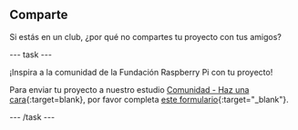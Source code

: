 ## Comparte

Si estás en un club, ¿por qué no compartes tu proyecto con tus amigos?

--- task ---

¡Inspira a la comunidad de la Fundación Raspberry Pi con tu proyecto!

Para enviar tu proyecto a nuestro estudio [Comunidad - Haz una cara](https://wke.lt/w/s/8sVH4f){:target=blank}, por favor completa [este formulario](https://form.raspberrypi.org/f/community-project-submissions){:target="_blank"}.

--- /task ---
